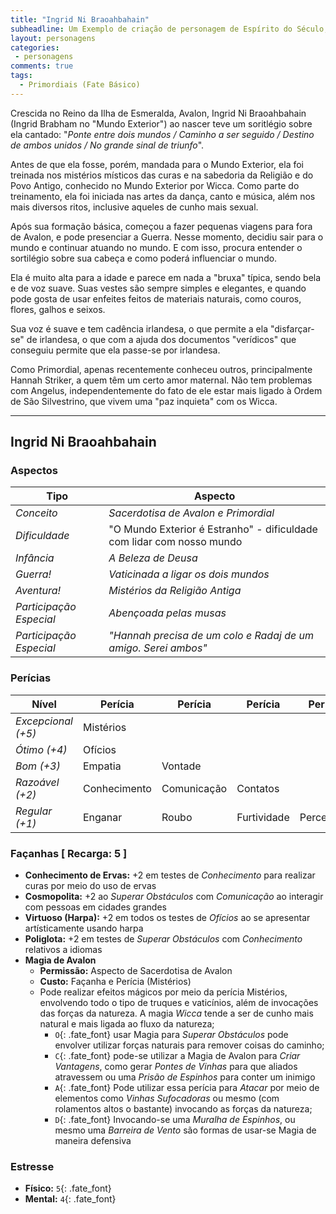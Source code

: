 ```yaml
---
title: "Ingrid Ni Braoahbahain"
subheadline: Um Exemplo de criação de personagem de Espírito do Século, usando meu cenário pessoal Primordiais
layout: personagens
categories:
 - personagens
comments: true
tags:
  - Primordiais (Fate Básico)
---
```



Crescida no Reino da Ilha de Esmeralda, Avalon, Ingrid Ni Braoahbahain (Ingrid Brabham no "Mundo Exterior") ao nascer teve um soritlégio sobre ela cantado: "_Ponte entre dois mundos / Caminho a ser seguido / Destino de ambos unidos / No grande sinal de triunfo_". 

Antes de que ela fosse, porém, mandada para o Mundo Exterior, ela foi treinada nos mistérios místicos das curas e na sabedoria da Religião e do Povo Antigo, conhecido no Mundo Exterior por Wicca. Como parte do treinamento, ela foi iniciada nas artes da dança, canto e música, além nos mais diversos ritos, inclusive aqueles de cunho mais sexual. 

Após sua formação básica, começou a fazer pequenas viagens para fora de Avalon, e pode presenciar a Guerra. Nesse momento, decidiu sair para o mundo e continuar atuando no mundo. E com isso, procura entender o sortilégio sobre sua cabeça e como poderá influenciar o mundo. 

Ela é muito alta para a idade e parece em nada a "bruxa" típica, sendo bela e de voz suave. Suas vestes são sempre simples e elegantes, e quando pode gosta de usar enfeites feitos de materiais naturais, como couros, flores, galhos e seixos. 

Sua voz é suave e tem cadência irlandesa, o que permite a ela "disfarçar-se" de irlandesa, o que com a ajuda dos documentos "verídicos" que conseguiu permite que ela passe-se por irlandesa. 

Como Primordial, apenas recentemente conheceu outros, principalmente Hannah Striker, a quem têm um certo amor maternal. Não tem problemas com Angelus, independentemente do fato de ele estar mais ligado à Ordem de São Silvestrino, que vivem uma "paz inquieta" com os Wicca.

---

## Ingrid Ni Braoahbahain

### Aspectos

| **Tipo** | **Aspecto** |
|-|-|
| _Conceito_ | _Sacerdotisa de Avalon e Primordial_ |
| _Dificuldade_ | "O Mundo Exterior é Estranho" - dificuldade com lidar com nosso mundo |
| _Infância_ |  _A Beleza de Deusa_ |
| _Guerra!_ | _Vaticinada a ligar os dois mundos_ |
| _Aventura!_ | _Mistérios da Religião Antiga_ |
| _Participação Especial_ | _Abençoada pelas musas_ |
| _Participação Especial_ | _"Hannah precisa de um colo e Radaj de um amigo. Serei ambos"_ |

### Perícias


| **Nível** | **Perícia** | **Perícia** | **Perícia** | **Perícia** |
|-|-|-|-|-|
| _Excepcional (+5)_ | Mistérios | | | |
| _Ótimo (+4)_ | Ofícios  | | | |
| _Bom (+3)_ | Empatia | Vontade | | |
| _Razoável (+2)_ | Conhecimento | Comunicação | Contatos | |
| _Regular (+1)_ | Enganar | Roubo | Furtividade | Percepção |

### Façanhas [ Recarga: 5 ]

+ **Conhecimento de Ervas:** +2 em testes de _Conhecimento_ para realizar curas por meio do uso de ervas
+ **Cosmopolita:** +2 ao _Superar Obstáculos_ com _Comunicação_ ao interagir com pessoas em cidades grandes
+ **Virtuoso (Harpa):** +2 em todos os testes de _Ofícios_ ao se apresentar artísticamente usando harpa
+ **Poliglota:** +2 em testes de _Superar Obstáculos_ com  _Conhecimento_ relativos a idiomas
+ **Magia de Avalon**
    + **Permissão:** Aspecto de Sacerdotisa de Avalon
    + **Custo:** Façanha e Perícia (Mistérios)
    + Pode realizar efeitos mágicos por meio da perícia Mistérios, envolvendo todo o tipo de truques e vaticínios, além de invocações das forças da natureza. A magia _Wicca_ tende a ser de cunho mais natural e mais ligada ao fluxo da natureza;
        + `O`{: .fate_font} usar Magia para _Superar Obstáculos_ pode envolver utilizar forças naturais para remover coisas do caminho;
        + `C`{: .fate_font} pode-se utilizar a Magia de Avalon para _Criar Vantagens_, como gerar _Pontes de Vinhas_ para que aliados atravessem ou uma _Prisão de Espinhos_ para conter um inimigo
        + `A`{: .fate_font} Pode utilizar essa perícia para _Atacar_ por meio de elementos como _Vinhas Sufocadoras_ ou mesmo (com rolamentos altos o bastante) invocando as forças da natureza;
        + `D`{: .fate_font} Invocando-se uma _Muralha de Espinhos_, ou mesmo uma _Barreira de Vento_ são formas de usar-se Magia de maneira defensiva
        
### Estresse

+ **Físico:** `5`{: .fate_font}
+ **Mental:** `4`{: .fate_font}
